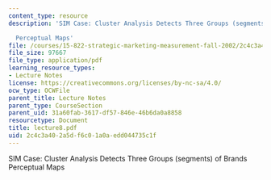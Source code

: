 ```yaml
---
content_type: resource
description: 'SIM Case: Cluster Analysis Detects Three Groups (segments) of Brands

  Perceptual Maps'
file: /courses/15-822-strategic-marketing-measurement-fall-2002/2c4c3a402a5df6c01a0aedd044735c1f_lecture8.pdf
file_size: 97667
file_type: application/pdf
learning_resource_types:
- Lecture Notes
license: https://creativecommons.org/licenses/by-nc-sa/4.0/
ocw_type: OCWFile
parent_title: Lecture Notes
parent_type: CourseSection
parent_uid: 31a60fab-3617-df57-846e-46b6da0a8858
resourcetype: Document
title: lecture8.pdf
uid: 2c4c3a40-2a5d-f6c0-1a0a-edd044735c1f
---
```

SIM Case: Cluster Analysis Detects Three Groups (segments) of Brands
Perceptual Maps